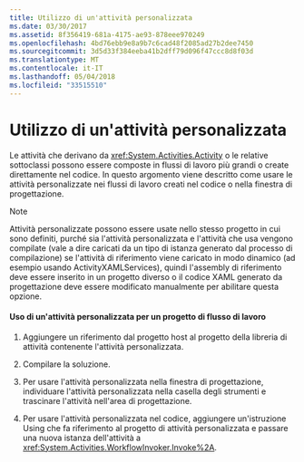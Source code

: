 ```yaml
---
title: Utilizzo di un'attività personalizzata
ms.date: 03/30/2017
ms.assetid: 8f356419-681a-4175-ae93-878eee970249
ms.openlocfilehash: 4bd76ebb9e8a9b7c6cad48f2085ad27b2dee7450
ms.sourcegitcommit: 3d5d33f384eeba41b2dff79d096f47ccc8d8f03d
ms.translationtype: MT
ms.contentlocale: it-IT
ms.lasthandoff: 05/04/2018
ms.locfileid: "33515510"
---
```

# <a name="using-a-custom-activity"></a>Utilizzo di un'attività personalizzata
Le attività che derivano da <xref:System.Activities.Activity> o le relative sottoclassi possono essere composte in flussi di lavoro più grandi o create direttamente nel codice. In questo argomento viene descritto come usare le attività personalizzate nei flussi di lavoro creati nel codice o nella finestra di progettazione.  
  
> [!NOTE]
>  Attività personalizzate possono essere usate nello stesso progetto in cui sono definiti, purché sia l'attività personalizzata e l'attività che usa vengono compilate (vale a dire caricati da un tipo di istanza generato dal processo di compilazione) se l'attività di riferimento viene caricato in modo dinamico (ad esempio usando ActivityXAMLServices), quindi l'assembly di riferimento deve essere inserito in un progetto diverso o il codice XAML generato da progettazione deve essere modificato manualmente per abilitare questa opzione.  
  
#### <a name="using-a-custom-activity-to-a-workflow-project"></a>Uso di un'attività personalizzata per un progetto di flusso di lavoro  
  
1.  Aggiungere un riferimento dal progetto host al progetto della libreria di attività contenente l'attività personalizzata.  
  
2.  Compilare la soluzione.  
  
3.  Per usare l'attività personalizzata nella finestra di progettazione, individuare l'attività personalizzata nella casella degli strumenti e trascinare l'attività nell'area di progettazione.  
  
4.  Per usare l'attività personalizzata nel codice, aggiungere un'istruzione Using che fa riferimento al progetto di attività personalizzata e passare una nuova istanza dell'attività a <xref:System.Activities.WorkflowInvoker.Invoke%2A>.
